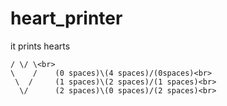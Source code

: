 # heart_printer
it prints hearts

    / \/ \<br>
    \    /    (0 spaces)\(4 spaces)/(0spaces)<br>
     \  /     (1 spaces)\(2 spaces)/(1 spaces)<br>
      \/      (2 spaces)\(0 spaces)/(2 spaces)<br>
